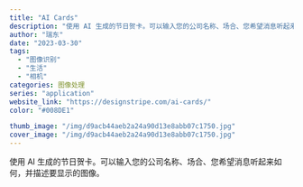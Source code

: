 ```yaml
---
title: "AI Cards"
description: "使用 AI 生成的节日贺卡。可以输入您的公司名称、场合、您希望消息听起来如何，并描述要显示的图像。 "
author: "瑞东"
date: "2023-03-30"
tags:
  - "图像识别"
  - "生活"
  - "相机"
categories: 图像处理
series: "application"
website_link: "https://designstripe.com/ai-cards/"
color: "#008DE1"

thumb_image: "/img/d9acb44aeb2a24a90d13e8abb07c1750.jpg"
cover_image: "/img/d9acb44aeb2a24a90d13e8abb07c1750.jpg"
---
```


使用 AI 生成的节日贺卡。可以输入您的公司名称、场合、您希望消息听起来如何，并描述要显示的图像。 